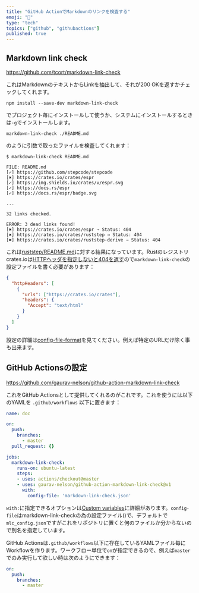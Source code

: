 ```yaml
---
title: "GitHub ActionでMarkdownのリンクを検査する"
emoji: "🔗"
type: "tech"
topics: ["github", "githubactions"]
published: true
---
```


Markdown link check
--------------------

https://github.com/tcort/markdown-link-check

これはMarkdownのテキストからLinkを抽出して、それが200 OKを返すかチェックしてくれます。

```
npm install --save-dev markdown-link-check
```

でプロジェクト毎にインストールして使うか、システムにインストールするときは`-g`でインストールします。

```
markdown-link-check ./README.md
```

のように引数で取ったファイルを検査してくれます：

```
$ markdown-link-check README.md

FILE: README.md
[✓] https://github.com/stepcode/stepcode
[✖] https://crates.io/crates/espr
[✓] https://img.shields.io/crates/v/espr.svg
[✓] https://docs.rs/espr
[✓] https://docs.rs/espr/badge.svg

...

32 links checked.

ERROR: 3 dead links found!
[✖] https://crates.io/crates/espr → Status: 404
[✖] https://crates.io/crates/ruststep → Status: 404
[✖] https://crates.io/crates/ruststep-derive → Status: 404
```

これは[ruststep/README.md](https://github.com/ricosjp/ruststep/blob/master/README.md)に対する結果になっています。Rustのレジストリcrates.ioは[HTTPヘッダを指定しないと404を返す](https://github.com/rust-lang/crates.io/issues/788)ので`markdown-link-check`の設定ファイルを書く必要があります：

```json
{
  "httpHeaders": [
    {
      "urls": ["https://crates.io/crates"],
      "headers": {
        "Accept": "text/html"
      }
    }
  ]
}
```

設定の詳細は[config-file-format](https://github.com/tcort/markdown-link-check#config-file-format)を見てください。例えば特定のURLだけ除く事も出来ます。

GitHub Actionsの設定
---------------------

https://github.com/gaurav-nelson/github-action-markdown-link-check

これをGitHub Actionsとして提供してくれるのがこれです。これを使うには以下のYAMLを `.github/workflows` 以下に置きます：

```yaml:.github/workflows/doc.yaml
name: doc

on:
  push:
    branches:
      - master
  pull_request: {}

jobs:
  markdown-link-check:
    runs-on: ubuntu-latest
    steps:
    - uses: actions/checkout@master
    - uses: gaurav-nelson/github-action-markdown-link-check@v1
      with:
        config-file: 'markdown-link-check.json'
```

`with:`に指定できるオプションは[Custom variables](https://github.com/gaurav-nelson/github-action-markdown-link-check#custom-variables)に詳細があります。`config-file`はmarkdown-link-checkの為の設定ファイル()で、デフォルトで`mlc_config.json`ですがこれをリポジトリに置くと何のファイルか分からないので別名を指定しています。

GitHub Actionsは`.github/workflows`以下に存在しているYAMLファイル毎にWorkflowを作ります。ワークフロー単位で`on`が指定できるので、例えば`master`でのみ実行して欲しい時は次のようにできます：

```yaml
on:
  push:
    branches:
      - master
```
